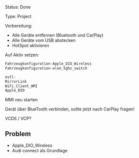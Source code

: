 Status: Done

Type: Project

Vorbereitung:

- Alle Geräte entfernen (Bluetooth und CarPlay)
- Alle Geräte vom USB abstecken
- HotSpot aktivieren

Auf Aktiv setzen:

```swift
Fahrzeugkonfiguration-Apple_DIO_Wireless
Fahrzeugkonfiguration-wlan_5ghz_switch

evtl:
MirrorLink
WiFi_Client_HMI
Apple_DIO
```

MMI neu starten

Gerät über BlueTooth verbinden, sollte jetzt nach CarPlay fragen!

VCDS / VCP?

## Problem

- Apple_DIO_Wireless
- Audi connect als Grundlage



